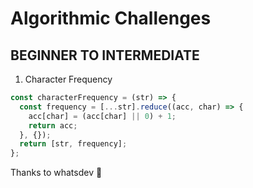 # Algorithmic Challenges

## BEGINNER TO INTERMEDIATE

1. Character Frequency

```js
const characterFrequency = (str) => {
  const frequency = [...str].reduce((acc, char) => {
    acc[char] = (acc[char] || 0) + 1;
    return acc;
  }, {});
  return [str, frequency];
};
```

Thanks to whatsdev 🙏
